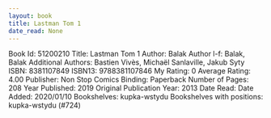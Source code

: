 ```yaml
---
layout: book
title: Lastman Tom 1
date_read: None
---
```


Book Id: 51200210
Title: Lastman Tom 1
Author: Balak
Author l-f: Balak, Balak
Additional Authors: Bastien Vivès, Michaël Sanlaville, Jakub Syty
ISBN: 8381107849
ISBN13: 9788381107846
My Rating: 0
Average Rating: 4.00
Publisher: Non Stop Comics
Binding: Paperback
Number of Pages: 208
Year Published: 2019
Original Publication Year: 2013
Date Read: 
Date Added: 2020/01/10
Bookshelves: kupka-wstydu
Bookshelves with positions: kupka-wstydu (#724)

